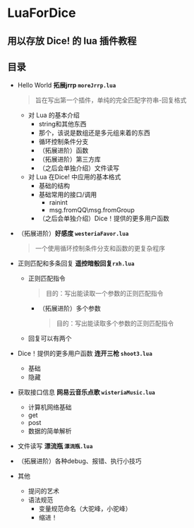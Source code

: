 # LuaForDice
用以存放 Dice! 的 lua 插件教程
----
## 目录

- Hello World  **拓展jrrp `moreJrrp.lua`**

	> 旨在写出第一个插件，单纯的完全匹配字符串-回复格式

	- 对 Lua 的基本介绍
		- string和其他东西
		- 那个，该说是数组还是多元组来着的东西
		- 循环控制条件分支
		- （拓展进阶）函数
		- （拓展进阶）第三方库
		- （之后会单独介绍）文件读写
	- 对 Lua 在Dice! 中应用的基本格式
		- 基础的结构
		- 基础常用的接口/调用
			- rainint
			- msg.fromQQ\msg.fromGroup
		- （之后会单独介绍）Dice！提供的更多用户函数

- （拓展进阶）**好感度 `westeriaFavor.lua`**

	> 一个使用循环控制条件分支和函数的更复杂程序

- 正则匹配和多条回复  **遥控暗骰回复`rxh.lua`**

	- 正则匹配指令

		> 目的：写出能读取一个参数的正则匹配指令

		- （拓展进阶）多个参数

			> 目的：写出能读取多个参数的正则匹配指令

	- 回复可以有两个

- Dice！提供的更多用户函数  **连开三枪 `shoot3.lua`**

	- 基础
	- 隐藏

- 获取接口信息  **网易云音乐点歌 `wisteriaMusic.lua`**

	- 计算机网络基础
	- get
	- post
	- 数据的简单解析

- 文件读写  **漂流瓶 `漂流瓶.lua`**

- （拓展进阶）各种debug、报错、执行小技巧

- 其他

	- 提问的艺术
	- 语法规范
		- 变量规范命名（大驼峰，小驼峰）
		- 缩进！

